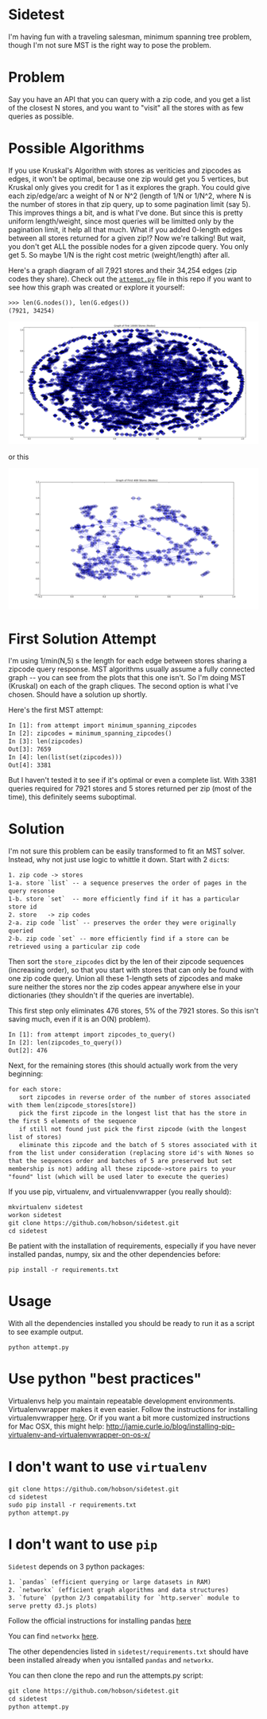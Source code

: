 # <a name='Sidetest'/>Sidetest<a>

I'm having fun with a traveling salesman, minimum spanning tree problem, though I'm not sure MST is the right way to pose the problem.  

# <a name='Problem'/>Problem<a>

Say you have an API that you can query with a zip code, and you get a list of the closest N stores, and you want to "visit" all the stores with as few queries as possible. 

# <a name='PossibleAlgorithms'/>Possible Algorithms</a>

If you use Kruskal's Algorithm with stores as veriticies and zipcodes as edges, it won't be optimal, because one zip would get you 5 vertices, but Kruskal only gives you credit for 1 as it explores the graph. You could give each zip/edge/arc a weight of N or N^2 (length of 1/N or 1/N^2, where N is the number of stores in that zip query, up to some pagination limit (say 5).  This improves things a bit, and is what I've done. But since this is pretty uniform length/weight, since most queries will be limitted only by the pagination limit, it help all that much. What if you added 0-length edges between all stores returned for a given zip!? Now we're talking! But wait, you don't get ALL the possible nodes for a given zipcode query. You only get 5.  So maybe 1/N is the right cost metric (weight/length) after all. 

Here's a graph diagram of all 7,921 stores and their 34,254 edges (zip codes they share). Check out the [`attempt.py`](https://github.com/hobson/sidetest/blob/master/attempt.py) file in this repo if you want to see how this graph was created or explore it yourself:

    >>> len(G.nodes()), len(G.edges())
    (7921, 34254)

![Force-Directed Graph Diagram](spring50edges.png?raw=true "50 Store-Zipcode Edges, Force-Directed Layout")

or this

![Shell Graph Diagram](shell50edges.png?raw=true "50 Store-Zipcode Edges, Shell (Circle) Layout")

# <a name='First Solution Attempt'/>First Solution Attempt</a>

I'm using 1/min(N,5) s the length for each edge between stores sharing a zipcode query response. MST algorithms usually assume a fully connected graph -- you can see from the plots that this one isn't. So I'm doing MST (Kruskal) on each of the graph cliques. The second option is what I've chosen. Should have a solution up shortly.

Here's the first MST attempt:

    In [1]: from attempt import minimum_spanning_zipcodes
    In [2]: zipcodes = minimum_spanning_zipcodes()
    In [3]: len(zipcodes)
    Out[3]: 7659
    In [4]: len(list(set(zipcodes)))
    Out[4]: 3381

But I haven't tested it to see if it's optimal or even a complete list. With 3381 queries required for 7921 stores and 5 stores returned per zip (most of the time), this definitely seems suboptimal.

# <a name="Solution">Solution<a>

I'm not sure this problem can be easily transformed to fit an MST solver. Instead, why not just use logic to whittle it down. Start with 2 `dict`s:

    1. zip code -> stores
    1-a. store `list` -- a sequence preserves the order of pages in the query resonse
    1-b. store `set`  -- more efficiently find if it has a particular store id
    2. store   -> zip codes
    2-a. zip code `list` -- preserves the order they were originally queried
    2-b. zip code `set` -- more efficiently find if a store can be retrieved using a particular zip code

Then sort the `store_zipcodes` dict by the len of their zipcode sequences (increasing order), so that you start with stores that can only be found with one zip code query. Union all these 1-length sets of zipcodes and make sure neither the stores nor the zip codes appear anywhere else in your dictionaries (they shouldn't if the queries are invertable).

This first step only eliminates 476 stores, 5% of the 7921 stores. So this isn't saving much, even if it is an O(N) problem).

    In [1]: from attempt import zipcodes_to_query()
    In [2]: len(zipcodes_to_query())
    Out[2]: 476

Next, for the remaining stores (this should actually work from the very beginning:

    for each store:
       sort zipcodes in reverse order of the number of stores associated with them len(zipcode_stores[store])
       pick the first zipcode in the longest list that has the store in the first 5 elements of the sequence
       if still not found just pick the first zipcode (with the longest list of stores)
       eliminate this zipcode and the batch of 5 stores associated with it from the list under consideration (replacing store id's with Nones so that the sequences order and batches of 5 are preserved but set membership is not) adding all these zipcode->store pairs to your "found" list (which will be used later to execute the queries)

If you use pip, virtualenv, and virtualenvwrapper (you really should):

    mkvirtualenv sidetest
    workon sidetest
    git clone https://github.com/hobson/sidetest.git
    cd sidetest

Be patient with the installation of requirements, especially if you have never installed pandas, numpy, six and the other dependencies before:

    pip install -r requirements.txt

# <a name='Usage'/>Usage</a>

With all the dependencies installed you should be ready to run it as a script to see example output.  

    python attempt.py


# <a name='UsePythonBestPractices'/>Use python "best practices"</a>

Virtualenvs help you maintain repeatable development environments. Virtualenvwrapper makes it even easier. Follow the instructions for installing virtualenvwrapper [here](http://virtualenvwrapper.readthedocs.org/en/latest/install.html). Or if you want a bit more customized instructions for Mac OSX, this might help: http://jamie.curle.io/blog/installing-pip-virtualenv-and-virtualenvwrapper-on-os-x/

# I don't want to use `virtualenv`

    git clone https://github.com/hobson/sidetest.git
    cd sidetest
    sudo pip install -r requirements.txt
    python attempt.py

# I don't want to use `pip`

`Sidetest` depends on 3 python packages:

    1. `pandas` (efficient querying or large datasets in RAM)
    2. `networkx` (efficient graph algorithms and data structures)
    3. `future` (python 2/3 compatability for `http.server` module to serve pretty d3.js plots)

Follow the official instructions for installing pandas [here](http://pandas.pydata.org/pandas-docs/stable/install.html)

You can find `networkx` [here](https://networkx.github.io/download.html).

The other dependencies listed in `sidetest/requirements.txt` should have been installed already when you isntalled `pandas` and `networkx`.

You can then clone the repo and run the attempts.py script:

    git clone https://github.com/hobson/sidetest.git
    cd sidetest
    python attempt.py
